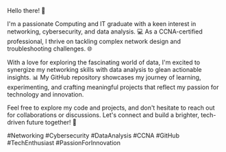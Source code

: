 Hello there! 👋

I'm a passionate Computing and IT graduate with a keen interest in networking, cybersecurity, and data analysis. 💻 As a CCNA-certified professional, I thrive on tackling complex network design and troubleshooting challenges. 🌐

With a love for exploring the fascinating world of data, I'm excited to synergize my networking skills with data analysis to glean actionable insights. 📊 My GitHub repository showcases my journey of learning, experimenting, and crafting meaningful projects that reflect my passion for technology and innovation.

Feel free to explore my code and projects, and don't hesitate to reach out for collaborations or discussions. Let's connect and build a brighter, tech-driven future together! 🚀

#Networking #Cybersecurity #DataAnalysis #CCNA #GitHub #TechEnthusiast #PassionForInnovation
<!---
pabs3745/pabs3745 is a ✨ special ✨ repository because its `README.md` (this file) appears on your GitHub profile.
You can click the Preview link to take a look at your changes.
--->
